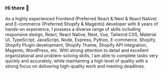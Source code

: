 ### Hi there 👋

<!--
**salehaparveen/salehaparveen** is a ✨ _special_ ✨ repository because its `README.md` (this file) appears on your GitHub profile.

Here are some ideas to get you started:



-->

As a highly experienced Frontend (Preferred React & Next & React Native) and E-commerce (Preferred Shopify & Magento) developer with 8 years of hands-on experience, I possess a diverse range of skills including responsive design, React, React Native, Next, Vue, Tailwind CSS, Material UI, TypeScript, JavaScript, Node, Express, Python, E-commerce, Shopify, Shopify Plugin development, Shopify Theme, Shopify API integration, Magento, WordPress, etc. With strong attention to detail and excellent organizational and problem-solving skills, I am able to complete tasks very quickly and accurately, while maintaining a high level of quality with a strong focus on delivering high-quality work and meeting deadlines.
